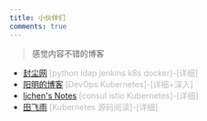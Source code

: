 ```yaml
---
title: 小伙伴们
comments: true
---
```

> 感觉内容不错的博客

+ [封尘网](https://www.58jb.com/archives.html)<font color=#bbb> [python ldap jenkins k8s docker]-[详细]</font>
+ [阳明的博客](https://www.qikqiak.com/archives/)<font color=#bbb> [DevOps Kubernetes]-[详细+深入]</font>
+ [ljchen's Notes](http://ljchen.net/)<font color=#bbb> [consul istio  Kubernetes]-[详细]</font>
+ [田飞雨](https://blog.tianfeiyu.com)<font color=#bbb> [Kubernetes 源码阅读]-[详细]</font>